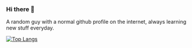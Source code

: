 ### Hi there 👋

A random guy with a normal github profile on the internet, always learning new stuff everyday.

[![Top Langs](https://github-readme-stats.vercel.app/api/top-langs/?username=AccessRetrieved)](https://github.com/AccessRetrieved)
